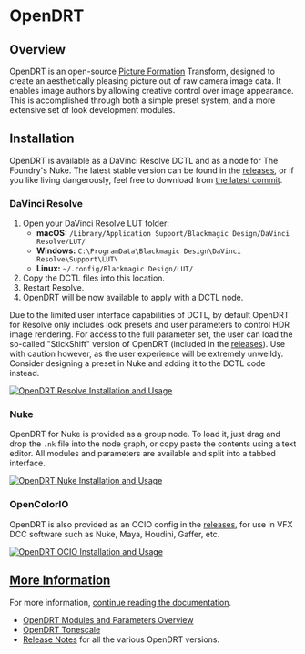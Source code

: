 # OpenDRT

## Overview

OpenDRT is an open-source [Picture Formation](https://github.com/sobotka/scise/wiki/Picture-Formation) Transform, designed to create an aesthetically pleasing picture out of raw camera image data. It enables image authors by allowing creative control over image appearance. This is accomplished through both a simple preset system, and a more extensive set of look development modules.


## Installation

OpenDRT is available as a DaVinci Resolve DCTL and as a node for The Foundry's Nuke. The latest stable version can be found in the [releases](https://github.com/jedypod/open-display-transform/releases), or if you like living dangerously, feel free to download from [the latest commit](https://github.com/jedypod/open-display-transform/commits/main/display-transforms/opendrt).


### DaVinci Resolve

1. Open your DaVinci Resolve LUT folder:
    * **macOS:** `/Library/Application Support/Blackmagic Design/DaVinci Resolve/LUT/`
    * **Windows:** `C:\ProgramData\Blackmagic Design\DaVinci Resolve\Support\LUT\`
    * **Linux:** `~/.config/Blackmagic Design/LUT/`
2. Copy the DCTL files into this location.
3. Restart Resolve.
4. OpenDRT will be now available to apply with a DCTL node.

Due to the limited user interface capabilities of DCTL, by default OpenDRT for Resolve only includes look presets and user parameters to control HDR image rendering. For access to the full parameter set, the user can load the so-called "StickShift" version of OpenDRT (included in the [releases](https://github.com/jedypod/open-display-transform/releases)). Use with caution however, as the user experience will be extremely unweildy. Consider designing a preset in Nuke and adding it to the DCTL code instead.

[![OpenDRT Resolve Installation and Usage](https://github.com/user-attachments/assets/66fd7b31-4483-4de6-bf53-470c151f7f75)](https://www.youtube.com/watch?v=RpadynEOGRI)


### Nuke

OpenDRT for Nuke is provided as a group node. To load it, just drag and drop the `.nk` file into the node graph, or copy paste the contents using a text editor. All modules and parameters are available and split into a tabbed interface.

[![OpenDRT Nuke Installation and Usage](https://github.com/user-attachments/assets/6e0e91c8-d9f2-4568-8840-19e00f94103b)](https://www.youtube.com/watch?v=RYmANRwCNc4)


### OpenColorIO
OpenDRT is also provided as an OCIO config in the [releases](https://github.com/jedypod/open-display-transform/releases), for use in VFX DCC software such as Nuke, Maya, Houdini, Gaffer, etc.

[![OpenDRT OCIO Installation and Usage](https://github.com/user-attachments/assets/7e9868ee-e256-48ae-bbe2-3edbcfcae931)](https://www.youtube.com/watch?v=pKddV18pSMA)


## [More Information](docs/)

For more information, [continue reading the documentation](docs/).

* [OpenDRT Modules and Parameters Overview](docs/opendrt-parameters.md)
* [OpenDRT Tonescale](docs/opendrt-tonescale.md)
* [Release Notes](docs/opendrt-release-notes.md) for all the various OpenDRT versions.

